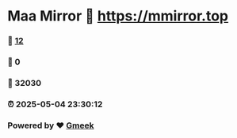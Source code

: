 # Maa Mirror :link: https://mmirror.top 
### :page_facing_up: [12](https://mmirror.top/tag.html) 
### :speech_balloon: 0 
### :hibiscus: 32030 
### :alarm_clock: 2025-05-04 23:30:12 
### Powered by :heart: [Gmeek](https://github.com/Meekdai/Gmeek)

